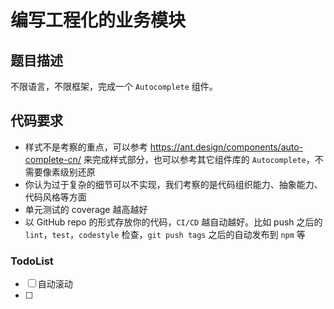 # 编写工程化的业务模块

## 题目描述

不限语言，不限框架，完成一个 `Autocomplete` 组件。

## 代码要求

- 样式不是考察的重点，可以参考 https://ant.design/components/auto-complete-cn/ 来完成样式部分，也可以参考其它组件库的 `Autocomplete`，不需要像素级别还原
- 你认为过于复杂的细节可以不实现，我们考察的是代码组织能力、抽象能力、代码风格等方面
- 单元测试的 coverage 越高越好
- 以 GitHub repo 的形式存放你的代码，`CI/CD` 越自动越好。比如 push 之后的 `lint`，`test`，`codestyle` 检查，`git push tags` 之后的自动发布到 `npm` 等

### TodoList

- [ ] 自动滚动
- [ ]
